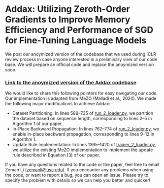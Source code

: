 # Addax: Utilizing Zeroth-Order Gradients to Improve Memory Efficiency and Performance of SGD for Fine-Tuning Language Models

We post our anoymized version of the codebase that we used during ICLR review process in case anyone interested in a preliminary view of our code base. We will prepare an official code and replace the anoymized version soon. 

### [Link to the anoymized version of the Addax codebase](https://anonymous.4open.science/r/Addax-62ED)

We would like to share this following pointers for easy navigating our code. 
Our implementation is adapted from MeZO (Malladi et al., 2024). We made the following major modifications to achieve Addax:

- Dataset Partitioning: In lines 589–735 of [run_2_loader.py](https://anonymous.4open.science/r/Addax-62ED/large_models/run_2_loader.py), we partition the dataset based on sequence length, corresponding to lines 2–5 in Algorithm 1 of our paper.
- In-Place Backward Propagation: In lines 762–774 of [run_2_loader.py](https://anonymous.4open.science/r/Addax-62ED/large_models/run_2_loader.py), we enable in-place backward propagation, corresponding to lines 9–12 in Algorithm 1.
- Update Rule Implementation: In lines 1365–1420 of [trainer_2_loader.py](https://anonymous.4open.science/r/Addax-62ED/large_models/trainer_2_loader.py), we utilize the existing MeZO implementation to implement the update rule described in Equation (3) of our paper.

If you have any questions related to the code or the paper, feel free to email Zeman Li (zemanli@usc.edu). If you encounter any problems when using the code, or want to report a bug, you can open an issue. Please try to specify the problem with details so we can help you better and quicker!
